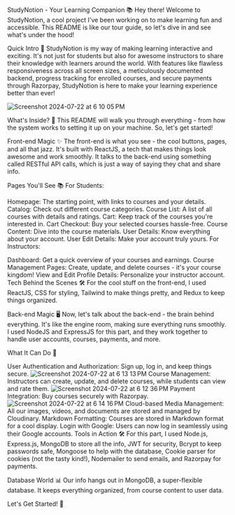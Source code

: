 StudyNotion - Your Learning Companion 📚
Hey there! Welcome to StudyNotion, a cool project I've been working on to make learning fun and accessible. This README is like our tour guide, so let's dive in and see what's under the hood!

Quick Intro 🌟
StudyNotion is my way of making learning interactive and exciting. It's not just for students but also for awesome instructors to share their knowledge with learners around the world. With features like flawless responsiveness across all screen sizes, a meticulously documented backend, progress tracking for enrolled courses, and secure payments through Razorpay, StudyNotion is here to make your learning experience better than ever!

<img width="full" alt="Screenshot 2024-07-22 at 6 10 05 PM" src="https://github.com/user-attachments/assets/1051bd89-5f50-4f81-bf4b-889b2b67491e">


What's Inside? 🧐
This README will walk you through everything - from how the system works to setting it up on your machine. So, let's get started!

Front-end Magic ✨
The front-end is what you see - the cool buttons, pages, and all that jazz. It's built with ReactJS, a tech that makes things look awesome and work smoothly. It talks to the back-end using something called RESTful API calls, which is just a way of saying they chat and share info.

Pages You'll See 📚
For Students:

Homepage: The starting point, with links to courses and your details.
Catalog: Check out different course categories.
Course List: A list of all courses with details and ratings.
Cart: Keep track of the courses you're interested in.
Cart Checkout: Buy your selected courses hassle-free.
Course Content: Dive into the course materials.
User Details: Know everything about your account.
User Edit Details: Make your account truly yours.
For Instructors:

Dashboard: Get a quick overview of your courses and earnings.
Course Management Pages: Create, update, and delete courses - it's your course kingdom!
View and Edit Profile Details: Personalize your instructor account.
Tech Behind the Scenes 🛠️
For the cool stuff on the front-end, I used ReactJS, CSS for styling, Tailwind to make things pretty, and Redux to keep things organized.

Back-end Magic 🖥️
Now, let's talk about the back-end - the brain behind everything. It's like the engine room, making sure everything runs smoothly. I used NodeJS and ExpressJS for this part, and they work together to handle user accounts, courses, payments, and more.

What It Can Do 🚀

User Authentication and Authorization: Sign up, log in, and keep things secure.
<img width="full" alt="Screenshot 2024-07-22 at 6 13 13 PM" src="https://github.com/user-attachments/assets/7af98d00-fd4e-4dc2-bb08-8ea2cabde53d">
Course Management: Instructors can create, update, and delete courses, while students can view and rate them.
<img width="full" alt="Screenshot 2024-07-22 at 6 12 36 PM" src="https://github.com/user-attachments/assets/5aa98fb3-8c76-4542-8485-b9e46971e986">
Payment Integration: Buy courses securely with Razorpay.
<img width="full" alt="Screenshot 2024-07-22 at 6 14 16 PM" src="https://github.com/user-attachments/assets/e4ca9502-5d7d-4f1a-9511-6cdb2391494d">
Cloud-based Media Management: All our images, videos, and documents are stored and managed by Cloudinary.
Markdown Formatting: Courses are stored in Markdown format for a cool display.
Login with Google: Users can now log in seamlessly using their Google accounts.
Tools in Action 🛠️
For this part, I used Node.js, Express.js, MongoDB to store all the info, JWT for security, Bcrypt to keep passwords safe, Mongoose to help with the database, Cookie parser for cookies (not the tasty kind!), Nodemailer to send emails, and Razorpay for payments.

Database World 📊
Our info hangs out in MongoDB, a super-flexible database. It keeps everything organized, from course content to user data.

Let's Get Started! 🚀


